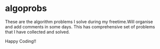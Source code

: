 algoprobs
=========

These are the algorithm problems I solve during my freetime.Will organise and add comments in some days. This has comprehensive set of problems that I have collected and solved.

Happy Coding!!
